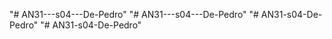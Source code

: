 "# AN31---s04---De-Pedro" 
"# AN31---s04---De-Pedro" 
"# AN31-s04-De-Pedro" 
"# AN31-s04-De-Pedro" 
